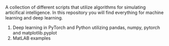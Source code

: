 A collection of different scripts that utilize algorithms for simulating articifical intelligence. In this repository you will find everything for machine learning and deep learning.

1. Deep learning in PyTorch and Python utilizing pandas, numpy, pytorch and matplotlib.pyplot
2. MatLAB examples
